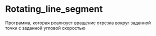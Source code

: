 # Rotating_line_segment
Программа, которая реализует вращение отрезка вокруг заданной точки с заданной угловой скоростью
